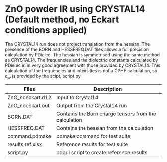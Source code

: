 # ZnO powder IR using CRYSTAL14 (Default method, no Eckart conditions applied)

The CRYSTAL14 run does not project translation from  the hessian.
The presence of the BORN and HESSFREQ.DAT files allows a full precision calculation by PDielec.
The hessian is symmetrised using the same method as CRYSTAL14.
The frequencies and the dielectric constants calculated by PDielec in in very good agreement with those provided by CRYSTAL14.
This calculation of the frequencies and intensities is not a CPHF calculation, so ε<sub>∞</sub> is provided by the scipt, script.py

 | Files               | Description                   |
 | ------------------- | ----------------------------- |
 | ZnO_noeckart.d12    | Input to Crystal14 |
 | ZnO_noeckart.out    | Output from the Crystal14 run |
 | BORN.DAT            | Contains the Born charge tensors from the calculation |
 | HESSFREQ.DAT        | Contains the hessian from the calculation |
 | command.pdmake      | pdmake command for test suite |
 | results.ref.xlsx    | Reference results for test suite |
 | script.py           | pdgui script to create reference results |



